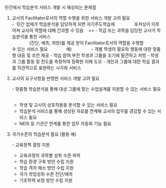 민간에서 학습분석 서비스 개발 시 예상되는 문제점
1.  교사의 Facilitator로서의 역할 수행을 위한 서비스 개발 고려 필요  
    -  민간 업체가 학습분석을 담당하게 되면 자기주도학습에 
              포커싱이 이루어져 교사의 역할에 대해 간과할 수 있음
    >> - 학급 또는 과목을 담당한 교사가 학습분석을 통한 서비스  
              (진단, 예측, 처방)를 제공 받아 Facilitator로서의 역할을 수행할
              수 있는 서비스 필요
              예) 
              - 개별 학생의 필요와 행동에 대한 맞춤형 대응 및 조언 제공
              - 학습 참여 부진 학생과 그룹을 조기에 발견하고 처방
			  - 학생과 그룹 활동 및 진도를 측정하여 정확한 이해 도모
			  - 개인과 그룹에 대한 학습 결과를 직관적으로 표현하는 시각화 서비스
           

2.  교사의 요구사항을 반영한 서비스 개발 고려 필요
    
    - 맞춤형 학습분석을 통해 대상 그룹에 맞는 수업설계를 지원할 수 있는 서비스 필요  
    - 학생 및 교사의 상호작용을 분석할 수 있는 서비스 필요
    - 학습분석 서비스를 통해 생성된 자료를 연계해 교사의 업무를 경감할 수 있는 서비스 필요
    - NEIS 등 기관간 연계를 통한 업무 자동화 기능 필요
    
3.  국가수준의 학습분석 필요 (활용 예)
    
    - 교육정책 결정 지원
    - 교육과정의 과목별 성취 수준 파악
    - 학습 환경 구축 방안 수립 지원
    - 학습 격차 해소 방안 수립 지원
    - 국가 학업성취 수준 진단/예측
    - 기초학력 보장 방안 수립 지원